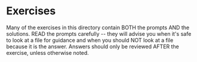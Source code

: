 # Exercises

Many of the exercises in this directory contain BOTH the prompts AND the solutions. READ the prompts carefully -- they will advise you when it's safe to look at a file for guidance and when you should NOT look at a file because it is the answer. Answers should only be reviewed AFTER the exercise, unless otherwise noted.
